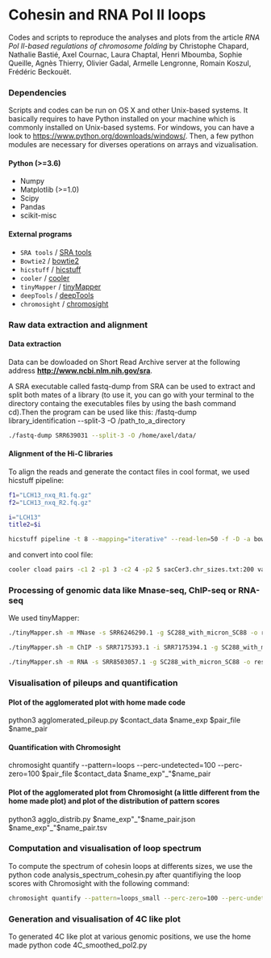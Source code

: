 #  Cohesin and RNA Pol II loops 

Codes and scripts to reproduce the analyses and plots from the article _RNA Pol II-based regulations of chromosome folding_ by
Christophe Chapard, Nathalie Bastié, Axel Cournac, Laura Chaptal, Henri Mboumba, Sophie Queille, Agnès Thierry, Olivier Gadal, Armelle Lengronne, Romain Koszul, Frédéric Beckouët. 

### Dependencies

Scripts and codes can be run on OS X and other Unix-based systems. It basically requires to have Python installed on your machine which is commonly installed on Unix-based systems. 
For windows, you can have a look to https://www.python.org/downloads/windows/. Then, a few python modules are necessary for diverses operations on arrays and vizualisation. 

#### Python (>=3.6)
* Numpy
* Matplotlib (>=1.0)
* Scipy
* Pandas
* scikit-misc 

#### External programs

* `SRA tools` / [SRA tools](https://github.com/ncbi/sra-tools)
* `Bowtie2` / [bowtie2](http://bowtie-bio.sourceforge.net/bowtie2/index.shtml)
* `hicstuff` / [hicstuff](https://github.com/koszullab/hicstuff)
* `cooler` / [cooler](https://github.com/open2c/cooler)
* `tinyMapper` / [tinyMapper](https://github.com/js2264/tinyMapper)
* `deepTools` / [deepTools](https://deeptools.readthedocs.io/en/develop/)
* `chromosight` / [chromosight](https://github.com/koszullab/chromosight)

### Raw data extraction and alignment
#### Data extraction
Data can be dowloaded on Short Read Archive server at the following address **http://www.ncbi.nlm.nih.gov/sra**.

A SRA executable called fastq-dump from SRA can be used to extract and split both mates of a library (to use it, you can go with your terminal to the directory containg the executables files by using the bash command cd).Then the program can be used like this:  /fastq-dump library_identification --split-3 -O /path_to_a_directory
 
```bash
./fastq-dump SRR639031 --split-3 -O /home/axel/data/
```

#### Alignment of the Hi-C libraries
To align the reads and generate the contact files in cool format, we used hicstuff pipeline: 
```bash
f1="LCH13_nxq_R1.fq.gz"
f2="LCH13_nxq_R2.fq.gz"

i="LCH13"
title2=$i

hicstuff pipeline -t 8 --mapping="iterative" --read-len=50 -f -D -a bowtie2 -e DpnII,HinfI --matfmt bg2 --no-cleanup -F -o out_$i -g /media/axel/RSG5/diverse_yeast_data_copy/cohesion_paper/genomes/W303_2micron $f1 $f2
```
and convert into cool file:
```bash
cooler cload pairs -c1 2 -p1 3 -c2 4 -p2 5 sacCer3.chr_sizes.txt:200 valid_idx_pcrfree.pairs valid_idx_pcrfree.pairs.cool
```

### Processing of genomic data like Mnase-seq, ChIP-seq or RNA-seq
We used tinyMapper: 
```bash
./tinyMapper.sh -m MNase -s SRR6246290.1 -g SC288_with_micron_SC88 -o results_ATAC-seq

./tinyMapper.sh -m ChIP -s SRR7175393.1 -i SRR7175394.1 -g SC288_with_micron_SC88 -o results_CHIP

./tinyMapper.sh -m RNA -s SRR8503057.1 -g SC288_with_micron_SC88 -o results_RNAseq
```

### Visualisation of pileups and quantification 

####  Plot of the agglomerated plot with home made code
python3 agglomerated_pileup.py $contact_data $name_exp $pair_file $name_pair

####   Quantification with Chromosight 
chromosight quantify --pattern=loops  --perc-undetected=100 --perc-zero=100   $pair_file $contact_data $name_exp"_"$name_pair

####   Plot of the agglomerated plot from Chromosight (a little different from the home made plot) and plot of the distribution of pattern scores
python3 agglo_distrib.py $name_exp"_"$name_pair.json $name_exp"_"$name_pair.tsv


### Computation and visualisation of loop spectrum 

To compute the spectrum of cohesin loops at differents sizes, we use the python code analysis_spectrum_cohesin.py after quantifiying the loop scores with Chromosight with the following command: 
```bash
chromosight quantify --pattern=loops_small --perc-zero=100 --perc-undetected=20  /home/axel/Bureau/YEAST/pairs_peaks_cohesins3.txt.bg2.all_sizes.2  /media/axel/RSG5/disk/copy_diverse_yeast/data_LChaptel/out_LCH10/tmp/valid_idx_pcrfree.pairs.2000.S288C.cool  LCH10
```

### Generation and visualisation of 4C like plot 
To generated 4C like plot at various genomic positions, we use the home made python code 4C_smoothed_pol2.py







